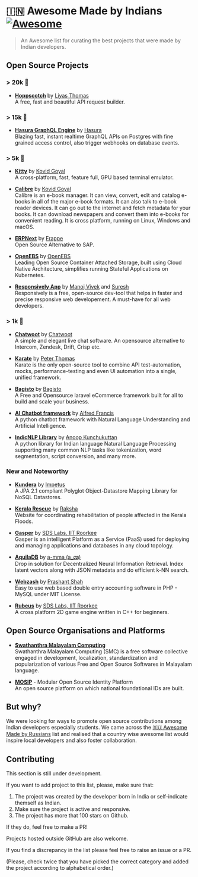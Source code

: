# 🇮🇳 Awesome Made by Indians [![Awesome](https://awesome.re/badge.svg)](https://awesome.re)
> An Awesome list for curating the best projects that were made by Indian developers.

## Open Source Projects

### > 20k 🌟

- **[Hoppscotch](https://github.com/hoppscotch/hoppscotch)** by [Liyas Thomas](https://github.com/liyasthomas)<br>
A free, fast and beautiful API request builder.

### > 15k 🌟

- **[Hasura GraphQL Engine](https://github.com/hasura/graphql-engine)** by [Hasura](https://github.com/hasura)<br>
Blazing fast, instant realtime GraphQL APIs on Postgres with fine grained access control, also trigger webhooks on database events.

### > 5k 🌟

- **[Kitty](https://github.com/kovidgoyal/kitty)** by [Kovid Goyal](https://github.com/kovidgoyal)<br>
A cross-platform, fast, feature full, GPU based terminal emulator.

- **[Calibre](https://github.com/kovidgoyal/calibre)** by [Kovid Goyal](https://github.com/kovidgoyal)<br>
Calibre is an e-book manager. It can view, convert, edit and catalog e-books in all of the major e-book formats. It can also talk to e-book reader devices. It can go out to the internet and fetch metadata for your books. It can download newspapers and convert them into e-books for convenient reading. It is cross platform, running on Linux, Windows and macOS.

- **[ERPNext](https://github.com/frappe/erpnext)** by [Frappe](https://github.com/frappe)<br>
Open Source Alternative to SAP.

- **[OpenEBS](https://github.com/openebs/openebs)** by [OpenEBS](https://github.com/openebs)<br>
Leading Open Source Container Attached Storage, built using Cloud Native Architecture, simplifies running Stateful Applications on Kubernetes.

- **[Responsively App](https://github.com/responsively-org/responsively-app)** by [Manoj Vivek](https://github.com/manojVivek) and [Suresh](https://github.com/esprush)<br>
Responsively is a free, open-source dev-tool that helps in faster and precise responsive web developement. A must-have for all web developers.

### > 1k 🌟

- **[Chatwoot](https://github.com/chatwoot/chatwoot)** by [Chatwoot](https://github.com/chatwoot)<br>
A simple and elegant live chat software. An opensource alternative to Intercom, Zendesk, Drift, Crisp etc.

- **[Karate](https://github.com/intuit/karate)** by [Peter Thomas](https://github.com/ptrthomas)<br>
Karate is the only open-source tool to combine API test-automation, mocks, performance-testing and even UI automation into a single, unified framework.

- **[Bagisto](https://github.com/bagisto/bagisto)** by [Bagisto](https://github.com/bagisto)<br>
A Free and Opensource laravel eCommerce framework built for all to build and scale your business.

- **[AI Chatbot framework](https://github.com/alfredfrancis/ai-chatbot-framework)** by [Alfred Francis](https://github.com/alfredfrancis)<br>
A python chatbot framework with Natural Language Understanding and Artificial Intelligence.

- **[IndicNLP Library](https://github.com/anoopkunchukuttan/indic_nlp_library)** by [Anoop Kunchukuttan](https://github.com/anoopkunchukuttan/indic_nlp_library)<br>
A python library for Indian language Natural Language Processing supporting many common NLP tasks like tokenization, word segmentation, script conversion, and many more.

### New and Noteworthy

- **[Kundera](https://github.com/Impetus/Kundera)** by [Impetus](https://github.com/Impetus)<br>
A JPA 2.1 compliant Polyglot Object-Datastore Mapping Library for NoSQL Datastores.

- **[Kerala Rescue](https://github.com/raksha-life/rescuekerala/)** by [Raksha](https://github.com/raksha-life)<br>
Website for coordinating rehabilitation of people affected in the Kerala Floods.

- **[Gasper](https://github.com/sdslabs/gasper)** by [SDS Labs, IIT Roorkee](https://github.com/sdslabs)<br>
Gasper is an intelligent Platform as a Service (PaaS) used for deploying and managing applications and databases in any cloud topology.

- **[AquilaDB](https://github.com/a-mma/AquilaDB)** by [a-mma (a_മ്മ)](https://github.com/a-mma)<br>
Drop in solution for Decentralized Neural Information Retrieval. Index latent vectors along with JSON metadata and do efficient k-NN search.

- **[Webzash](https://github.com/prashants/webzash)** by [Prashant Shah](https://github.com/prashants/webzash)<br>
Easy to use web based double entry accounting software in PHP - MySQL under MIT License.

- **[Rubeus](https://github.com/sdslabs/Rubeus)** by [SDS Labs, IIT Roorkee](https://github.com/sdslabs)<br>
A cross platform 2D game engine written in C++ for beginners.

## Open Source Organisations and Platforms

- **[Swathanthra Malayalam Computing](https://smc.org.in)**<br>
Swathanthra Malayalam Computing (SMC) is a free software collective engaged in development, localization, standardization and popularization of various Free and Open Source Softwares in Malayalam language.

- **[MOSIP](https://github.com/mosip)** - Modular Open Source Identity Platform <br>
An open source platform on which national foundational IDs are built.

## But why?

We were looking for ways to promote open source contributions among Indian developers especially students. We came across the [🇷🇺 Awesome Made by Russians](https://github.com/igoradamenko/awesome-made-by-russians) list and realised that a country wise awesome list would inspire local developers and also foster collaboration. 

## Contributing 

This section is still under development.

If you want to add project to this list, please, make sure that:

1. The project was created by the developer born in India or self-indicate themself as Indian.
2. Make sure the project is active and responsive.
3. The project has more that 100 stars on Github.

If they do, feel free to make a PR!

Projects hosted outside GitHub are also welcome.

If you find a discrepancy in the list please feel free to raise an issue or a PR.

(Please, check twice that you have picked the correct category and added the project according to alphabetical order.)
